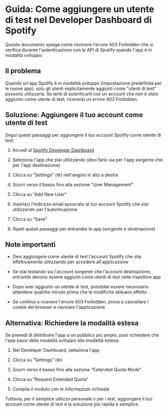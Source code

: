 # Guida: Come aggiungere un utente di test nel Developer Dashboard di Spotify

Questo documento spiega come risolvere l'errore 403 Forbidden che si verifica durante l'autenticazione con le API di Spotify quando l'app è in modalità sviluppo.

## Il problema

Quando un'app Spotify è in modalità sviluppo (impostazione predefinita per le nuove app), solo gli utenti esplicitamente aggiunti come "utenti di test" possono utilizzarla. Se tenti di autenticarti con un account che non è stato aggiunto come utente di test, riceverai un errore 403 Forbidden.

## Soluzione: Aggiungere il tuo account come utente di test

Segui questi passaggi per aggiungere il tuo account Spotify come utente di test:

1. Accedi al [Spotify Developer Dashboard](https://developer.spotify.com/dashboard/)

2. Seleziona l'app che stai utilizzando (devi farlo sia per l'app sorgente che per l'app destinazione)

3. Clicca su "Settings" (⚙️) nell'angolo in alto a destra

4. Scorri verso il basso fino alla sezione "User Management"

5. Clicca su "Add New User"

6. Inserisci l'indirizzo email associato al tuo account Spotify che stai utilizzando per l'autenticazione

7. Clicca su "Save"

8. Ripeti questi passaggi per entrambe le app (sorgente e destinazione)

## Note importanti

- Devi aggiungere come utente di test l'account Spotify che stai effettivamente utilizzando per accedere all'applicazione

- Se stai testando sia l'account sorgente che l'account destinazione, entrambi devono essere aggiunti come utenti di test nelle rispettive app

- Dopo aver aggiunto un utente di test, potrebbe essere necessario attendere qualche minuto prima che le modifiche abbiano effetto

- Se continui a ricevere l'errore 403 Forbidden, prova a cancellare i cookie del browser e riavviare l'applicazione

## Alternativa: Richiedere la modalità estesa

Se prevedi di distribuire l'app a un pubblico più ampio, puoi richiedere che l'app passi dalla modalità sviluppo alla modalità estesa:

1. Nel Developer Dashboard, seleziona l'app

2. Clicca su "Settings" (⚙️)

3. Scorri verso il basso fino alla sezione "Extended Quota Mode"

4. Clicca su "Request Extended Quota"

5. Compila il modulo con le informazioni richieste

Tuttavia, per il semplice utilizzo personale o per i test, aggiungere il tuo account come utente di test è la soluzione più rapida e semplice.